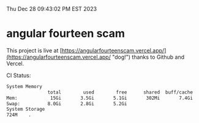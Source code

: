Thu Dec 28 09:43:02 PM EST 2023

# angular fourteen scam


This project is live at [https://angularfourteenscam.vercel.app/](https://angularfourteenscam.vercel.app/ "dog!") thanks to Github and Vercel.

CI Status: 

```bash
System Memory
               total        used        free      shared  buff/cache   available
Mem:            15Gi       3.5Gi       5.1Gi       302Mi       7.4Gi        11Gi
Swap:          8.0Gi       2.8Gi       5.2Gi
System Storage
724M	.
```
